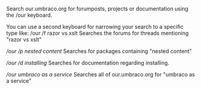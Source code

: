 Search our.umbraco.org for forumposts, projects or documentation using the /our keyboard.

You can use a second keyboard for narrowing your search to a specific type like: /our /f razor vs xslt Searches the forums for threads mentioning "razor vs xslt"

*/our /p nested content*
Searches for packages containing "nested content"

*/our /d installing*
Searches for documentation regarding installing.

*/our umbraco as a service*
Searches all of our.umbraco.org for "umbraco as a service"

